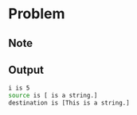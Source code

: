 Problem
===

Note
---

Output
---
```sh
i is 5
source is [ is a string.]
destination is [This is a string.]
```

